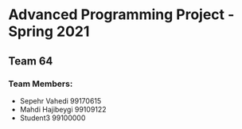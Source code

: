 # Advanced Programming Project - Spring 2021
## Team 64

### Team Members:
- Sepehr Vahedi 99170615
- Mahdi Hajibeygi 99109122
- Student3 99100000
